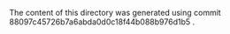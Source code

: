 The content of this directory was generated using commit 
88097c45726b7a6abda0d0c18f44b088b976d1b5 .